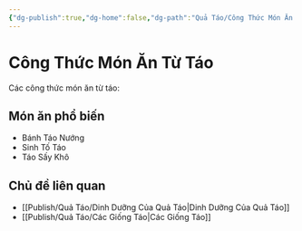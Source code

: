 ```yaml
---
{"dg-publish":true,"dg-home":false,"dg-path":"Quả Táo/Công Thức Món Ăn Từ Táo.md","permalink":"/qua-tao/cong-thuc-mon-an-tu-tao/","dgPassFrontmatter":true,"noteIcon":"","updated":"2025-01-01T22:36:20.755+07:00"}
---
```


# Công Thức Món Ăn Từ Táo
Các công thức món ăn từ táo:

## Món ăn phổ biến
- Bánh Táo Nướng
- Sinh Tố Táo
- Táo Sấy Khô

## Chủ đề liên quan
- [[Publish/Quả Táo/Dinh Dưỡng Của Quả Táo\|Dinh Dưỡng Của Quả Táo]]
- [[Publish/Quả Táo/Các Giống Táo\|Các Giống Táo]]
